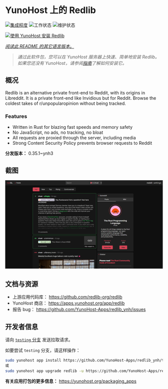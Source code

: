 <!--
注意：此 README 由 <https://github.com/YunoHost/apps/tree/master/tools/readme_generator> 自动生成
请勿手动编辑。
-->

# YunoHost 上的 Redlib

[![集成程度](https://dash.yunohost.org/integration/redlib.svg)](https://ci-apps.yunohost.org/ci/apps/redlib/) ![工作状态](https://ci-apps.yunohost.org/ci/badges/redlib.status.svg) ![维护状态](https://ci-apps.yunohost.org/ci/badges/redlib.maintain.svg)

[![使用 YunoHost 安装 Redlib](https://install-app.yunohost.org/install-with-yunohost.svg)](https://install-app.yunohost.org/?app=redlib)

*[阅读此 README 的其它语言版本。](./ALL_README.md)*

> *通过此软件包，您可以在 YunoHost 服务器上快速、简单地安装 Redlib。*  
> *如果您还没有 YunoHost，请参阅[指南](https://yunohost.org/install)了解如何安装它。*

## 概况

Redlib is an alternative private front-end to Reddit, with its origins in Libreddit. It is a private front-end like Invidious but for Reddit. Browse the coldest takes of r/unpopularopinion without being tracked.

### Features

- Written in Rust for blazing fast speeds and memory safety
- No JavaScript, no ads, no tracking, no bloat
- All requests are proxied through the server, including media
- Strong Content Security Policy prevents browser requests to Reddit


**分发版本：** 0.35.1~ynh3

## 截图

![Redlib 的截图](./doc/screenshots/screenshot.png)

## 文档与资源

- 上游应用代码库： <https://github.com/redlib-org/redlib>
- YunoHost 商店： <https://apps.yunohost.org/app/redlib>
- 报告 bug： <https://github.com/YunoHost-Apps/redlib_ynh/issues>

## 开发者信息

请向 [`testing` 分支](https://github.com/YunoHost-Apps/redlib_ynh/tree/testing) 发送拉取请求。

如要尝试 `testing` 分支，请这样操作：

```bash
sudo yunohost app install https://github.com/YunoHost-Apps/redlib_ynh/tree/testing --debug
或
sudo yunohost app upgrade redlib -u https://github.com/YunoHost-Apps/redlib_ynh/tree/testing --debug
```

**有关应用打包的更多信息：** <https://yunohost.org/packaging_apps>
